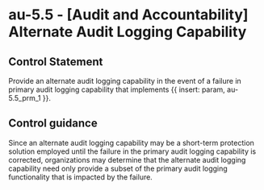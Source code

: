 # au-5.5 - \[Audit and Accountability\] Alternate Audit Logging Capability

## Control Statement

Provide an alternate audit logging capability in the event of a failure in primary audit logging capability that implements {{ insert: param, au-5.5_prm_1 }}.

## Control guidance

Since an alternate audit logging capability may be a short-term protection solution employed until the failure in the primary audit logging capability is corrected, organizations may determine that the alternate audit logging capability need only provide a subset of the primary audit logging functionality that is impacted by the failure.
